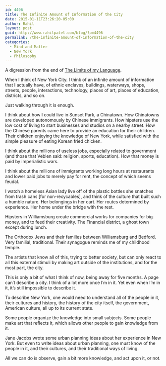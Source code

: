 ```yaml
---
id: 4496
title: The Infinite Amount of Information of the City
date: 2015-01-11T23:26:20-05:00
author: Rahil
layout: post
guid: http://www.rahilpatel.com/blog/?p=4496
permalink: /the-infinite-amount-of-information-of-the-city
categories:
  - Mind and Matter
  - New York
  - Philosophy
---
```

A digression from the end of [The Limits of my Language](http://www.rahilpatel.com/blog/the-limits-of-my-language).

When I think of New York City. I think of an infinite amount of information that I actually have, of ethnic enclaves, buildings, waterways, shops, streets, people, interactions, technology, places of art, places of education, districts, and so on.

Just walking through it is enough.

I think about how I could live in Sunset Park, a Chinatown. How Chinatowns are developed autonomously by Chinese immigrants. How hipsters use the low cost of living to start businesses and studios on a nearby street. How the Chinese parents came here to provide an education for their children. Their children enjoying the knowledge of New York, while satisfied with the simple pleasure of eating Korean fried chicken.

I think about the millions of useless jobs, especially related to government (and those that Veblen said: religion, sports, education). How that money is paid by imperialistic wars.

I think about the millions of immigrants working long hours at restaurants and lower paid jobs to merely pay for rent, the concept of which seems feudal.

I watch a homeless Asian lady live off of the plastic bottles she snatches from trash cans [for non-recycables], and think of the culture that built such a humble nature. Her belongings in her cart. Her routes determined by experience. Her home under the bridge with the rest.

Hipsters in Williamsburg create commercial works for companies for big money, and to feed their creativity. The Financial district, a ghost town except during lunch.

The Orthodox Jews and their families between Williamsburg and Bedford. Very familial, traditional. Their synagogue reminds me of my childhood temple.

The artists that know all of this, trying to better society, but can only react to all this external stimuli by making art outside of the institutions, and for the most part, the city.

This is only a bit of what I think of now, being away for five months. A page can’t describe a city. I think of a lot more once I’m in it. Yet even when I’m in it, it’s still impossible to describe it.

To describe New York, one would need to understand all of the people in it, their cultures and history, the history of the city itself, the government, American culture, all up to its current state.

Some people organize the knowledge into small subjects. Some people make art that reflects it, which allows other people to gain knowledge from it.

Jane Jacobs wrote some urban planning ideas about her experience in New York. But even to write ideas about urban planning, one must know of the people in it, and their cultures, and their traditional ways of living.

All we can do is observe, gain a bit more knowledge, and act upon it, or not.